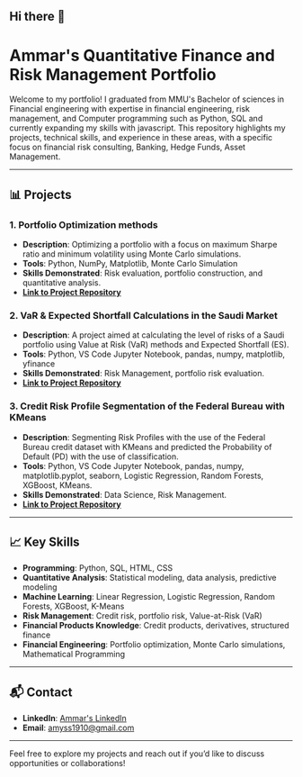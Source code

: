 ## Hi there 👋

# Ammar's Quantitative Finance and Risk Management Portfolio

Welcome to my portfolio! I graduated from MMU's Bachelor of sciences in Financial engineering with expertise in financial engineering, risk management, and Computer programming such as Python, SQL and currently expanding my skills with javascript. This repository highlights my projects, technical skills, and experience in these areas, with a specific focus on financial risk consulting, Banking, Hedge Funds,
Asset Management.

---

## 📊 Projects

### 1. **Portfolio Optimization methods**
   - **Description**: Optimizing a portfolio with a focus on maximum Sharpe ratio and minimum volatility using Monte Carlo simulations.
   - **Tools**: Python, NumPy, Matplotlib, Monte Carlo Simulation
   - **Skills Demonstrated**: Risk evaluation, portfolio construction, and quantitative analysis.
   - **[Link to Project Repository](https://github.com/Ammaryasser1998/Portfolio-Optimization-Methods)**

### 2. **VaR & Expected Shortfall Calculations in the Saudi Market**
   - **Description**: A project aimed at calculating the level of risks of a Saudi portfolio using Value at Risk (VaR) methods and Expected Shortfall (ES).
   - **Tools**: Python, VS Code Jupyter Notebook, pandas, numpy, matplotlib, yfinance
   - **Skills Demonstrated**: Risk Management, portfolio risk evaluation.
   - **[Link to Project Repository](https://github.com/Ammaryasser1998/Portfolio-Risk-Management-VaR-Calculations/tree/main)**

### 3. **Credit Risk Profile Segmentation of the Federal Bureau with KMeans**
   - **Description**: Segmenting Risk Profiles with the use of the Federal Bureau credit dataset with KMeans and predicted the Probability of Default (PD) with the use of classification.
   - **Tools**: Python, VS Code Jupyter Notebook, pandas, numpy, matplotlib.pyplot, seaborn, Logistic Regression, Random Forests, XGBoost, KMeans.
   - **Skills Demonstrated**: Data Science, Risk Management.
   - **[Link to Project Repository](https://github.com/Ammaryasser1998/risk_segment_kmeans/tree/main)**


---

## 📈 Key Skills

- **Programming**: Python, SQL, HTML, CSS
- **Quantitative Analysis**: Statistical modeling, data analysis, predictive modeling
- **Machine Learning**: Linear Regression, Logistic Regression, Random Forests, XGBoost, K-Means
- **Risk Management**: Credit risk, portfolio risk, Value-at-Risk (VaR)
- **Financial Products Knowledge**: Credit products, derivatives, structured finance
- **Financial Engineering**: Portfolio optimization, Monte Carlo simulations, Mathematical Programming

---

## 📬 Contact

- **LinkedIn**: [Ammar's LinkedIn](https://www.linkedin.com/in/ammar-yasser-32928a205/)
- **Email**: amyss1910@gmail.com

---

Feel free to explore my projects and reach out if you’d like to discuss opportunities or collaborations!

